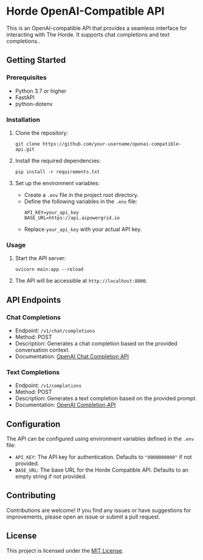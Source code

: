 # Horde OpenAI-Compatible API

This is an OpenAI-compatible API that provides a seamless interface for interacting with The Horde. It supports chat completions and text completions..

## Getting Started

### Prerequisites

- Python 3.7 or higher
- FastAPI
- python-dotenv

### Installation

1. Clone the repository:
   ```
   git clone https://github.com/your-username/openai-compatible-api.git
   ```

2. Install the required dependencies:
   ```
   pip install -r requirements.txt
   ```

3. Set up the environment variables:
   - Create a `.env` file in the project root directory.
   - Define the following variables in the `.env` file:
     ```
     API_KEY=your_api_key
     BASE_URL=https://api.aipowergrid.io
     ```
   - Replace `your_api_key` with your actual API key.

### Usage

1. Start the API server:
   ```
   uvicorn main:app --reload
   ```

2. The API will be accessible at `http://localhost:8000`.

## API Endpoints

### Chat Completions

- Endpoint: `/v1/chat/completions`
- Method: POST
- Description: Generates a chat completion based on the provided conversation context.
- Documentation: [OpenAI Chat Completion API](https://platform.openai.com/docs/api-reference/chat)

### Text Completions

- Endpoint: `/v1/completions`
- Method: POST
- Description: Generates a text completion based on the provided prompt.
- Documentation: [OpenAI Completion API](https://platform.openai.com/docs/api-reference/completions)

## Configuration

The API can be configured using environment variables defined in the `.env` file:

- `API_KEY`: The API key for authentication. Defaults to `"0000000000"` if not provided.
- `BASE_URL`: The base URL for the Horde Compatible API. Defaults to an empty string if not provided.

## Contributing

Contributions are welcome! If you find any issues or have suggestions for improvements, please open an issue or submit a pull request.

## License

This project is licensed under the [MIT License](link_to_license_file).
